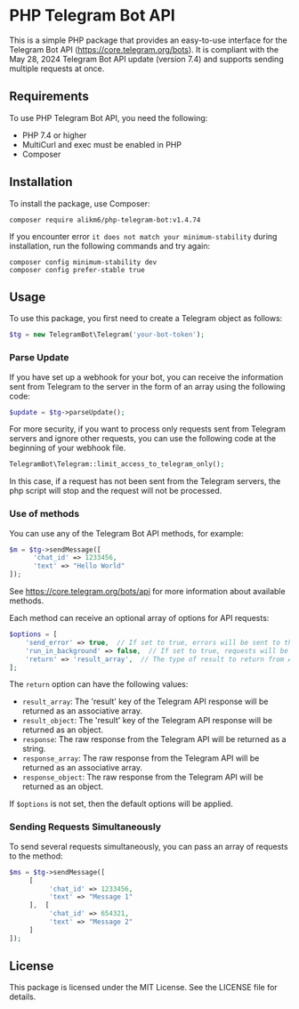 # PHP Telegram Bot API

This is a simple PHP package that provides an easy-to-use interface for the Telegram Bot API (https://core.telegram.org/bots). It is compliant with the May 28, 2024 Telegram Bot API update (version 7.4) and supports sending multiple requests at once.

## Requirements

To use PHP Telegram Bot API, you need the following:

- PHP 7.4 or higher
- MultiCurl and exec must be enabled in PHP
- Composer

## Installation

To install the package, use Composer:

```console
composer require alikm6/php-telegram-bot:v1.4.74
```

If you encounter error `it does not match your minimum-stability` during installation, run the following commands and try again:

```console
composer config minimum-stability dev
composer config prefer-stable true
```

## Usage

To use this package, you first need to create a Telegram object as follows:

```php
$tg = new TelegramBot\Telegram('your-bot-token');
```

### Parse Update
If you have set up a webhook for your bot, you can receive the information sent from Telegram to the server in the form of an array using the following code:

```php
$update = $tg->parseUpdate();
```

For more security, if you want to process only requests sent from Telegram servers and ignore other requests, you can use the following code at the beginning of your webhook file.

```php
TelegramBot\Telegram::limit_access_to_telegram_only();
```

In this case, if a request has not been sent from the Telegram servers, the php script will stop and the request will not be processed.

### Use of methods
You can use any of the Telegram Bot API methods, for example:

```php
$m = $tg->sendMessage([
      'chat_id' => 1233456,
      'text' => "Hello World"
]);
```

See https://core.telegram.org/bots/api for more information about available methods.

Each method can receive an optional array of options for API requests:

```php
$options = [
    'send_error' => true,  // If set to true, errors will be sent to the specified chat ID as a Telegram message.
    'run_in_background' => false,  // If set to true, requests will be processed in the background and responses will not be returned to the caller.
    'return' => 'result_array',  // The type of result to return from API requests.
];
```

The `return` option can have the following values:

- `result_array`: The 'result' key of the Telegram API response will be returned as an associative array.
- `result_object`: The 'result' key of the Telegram API response will be returned as an object.
- `response`: The raw response from the Telegram API will be returned as a string.
- `response_array`: The raw response from the Telegram API will be returned as an associative array.
- `response_object`: The raw response from the Telegram API will be returned as an object.

If `$options` is not set, then the default options will be applied.

### Sending Requests Simultaneously

To send several requests simultaneously, you can pass an array of requests to the method:

```php
$ms = $tg->sendMessage([
     [
          'chat_id' => 1233456,
          'text' => "Message 1"
     ],  [
          'chat_id' => 654321,
          'text' => "Message 2"
     ]
]);
```

## License

This package is licensed under the MIT License. See the LICENSE file for details.

